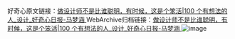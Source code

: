好奇心原文链接：[做设计师不是比谁聪明，有时候，这是个笨活|100 个有想法的人_设计_好奇心日报-马梦涵 ](https://www.qdaily.com/articles/12122.html)
WebArchive归档链接：[做设计师不是比谁聪明，有时候，这是个笨活|100 个有想法的人_设计_好奇心日报-马梦涵 ](http://web.archive.org/web/20170402090507/http://www.qdaily.com:80/articles/12122.html)
![image](http://ww3.sinaimg.cn/large/007d5XDply1g3x02kye8lj30u0aj8qv5)
